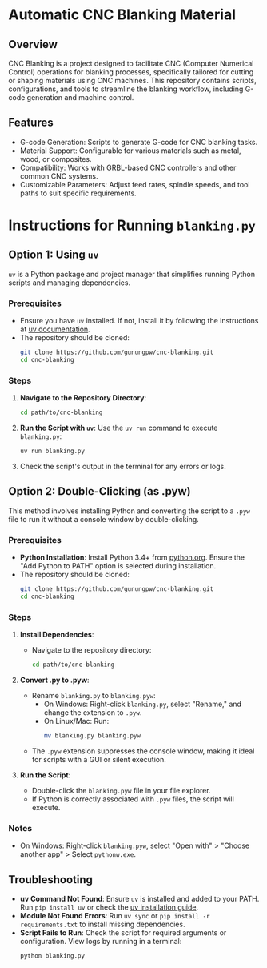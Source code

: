 # Automatic CNC Blanking Material

## Overview

CNC Blanking is a project designed to facilitate CNC (Computer Numerical Control) operations for blanking processes, specifically tailored for cutting or shaping materials using CNC machines. This repository contains scripts, configurations, and tools to streamline the blanking workflow, including G-code generation and machine control.

## Features
- G-code Generation: Scripts to generate G-code for CNC blanking tasks.
- Material Support: Configurable for various materials such as metal, wood, or composites.
- Compatibility: Works with GRBL-based CNC controllers and other common CNC systems.
- Customizable Parameters: Adjust feed rates, spindle speeds, and tool paths to suit specific requirements.

# Instructions for Running `blanking.py`

## Option 1: Using `uv`
`uv` is a Python package and project manager that simplifies running Python scripts and managing dependencies.

### Prerequisites
- Ensure you have `uv` installed. If not, install it by following the instructions at [uv documentation](https://github.com/astral-sh/uv).
- The repository should be cloned:
  ```bash
  git clone https://github.com/gunungpw/cnc-blanking.git
  cd cnc-blanking
  ```

### Steps
1. **Navigate to the Repository Directory**:
   ```bash
   cd path/to/cnc-blanking
   ```
2. **Run the Script with `uv`**:
   Use the `uv run` command to execute `blanking.py`:
   ```bash
   uv run blanking.py
   ```
3. Check the script's output in the terminal for any errors or logs.

## Option 2: Double-Clicking (as .pyw)
This method involves installing Python and converting the script to a `.pyw` file to run it without a console window by double-clicking.

### Prerequisites
- **Python Installation**: Install Python 3.4+ from [python.org](https://www.python.org/downloads/). Ensure the "Add Python to PATH" option is selected during installation.
- The repository should be cloned:
  ```bash
  git clone https://github.com/gunungpw/cnc-blanking.git
  cd cnc-blanking
  ```

### Steps
1. **Install Dependencies**:
   - Navigate to the repository directory:
     ```bash
     cd path/to/cnc-blanking
     ```

2. **Convert .py to .pyw**:
   - Rename `blanking.py` to `blanking.pyw`:
     - On Windows: Right-click `blanking.py`, select "Rename," and change the extension to `.pyw`.
     - On Linux/Mac: Run:
       ```bash
       mv blanking.py blanking.pyw
       ```
   - The `.pyw` extension suppresses the console window, making it ideal for scripts with a GUI or silent execution.
3. **Run the Script**:
   - Double-click the `blanking.pyw` file in your file explorer.
   - If Python is correctly associated with `.pyw` files, the script will execute.

### Notes
- On Windows: Right-click `blanking.pyw`, select "Open with" > "Choose another app" > Select `pythonw.exe`.

## Troubleshooting
- **uv Command Not Found**: Ensure `uv` is installed and added to your PATH. Run `pip install uv` or check the [uv installation guide](https://github.com/astral-sh/uv).
- **Module Not Found Errors**: Run `uv sync` or `pip install -r requirements.txt` to install missing dependencies.
- **Script Fails to Run**: Check the script for required arguments or configuration. View logs by running in a terminal:
  ```bash
  python blanking.py
  ```
